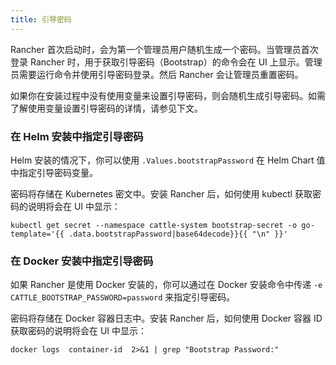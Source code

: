 ```yaml
---
title: 引导密码
---
```


Rancher 首次启动时，会为第一个管理员用户随机生成一个密码。当管理员首次登录 Rancher 时，用于获取引导密码（Bootstrap）的命令会在 UI 上显示。管理员需要运行命令并使用引导密码登录。然后 Rancher 会让管理员重置密码。

如果你在安装过程中没有使用变量来设置引导密码，则会随机生成引导密码。如需了解使用变量设置引导密码的详情，请参见下文。

### 在 Helm 安装中指定引导密码

Helm 安装的情况下，你可以使用 `.Values.bootstrapPassword` 在 Helm Chart 值中指定引导密码变量。

密码将存储在 Kubernetes 密文中。安装 Rancher 后，如何使用 kubectl 获取密码的说明将会在 UI 中显示：

```
kubectl get secret --namespace cattle-system bootstrap-secret -o go-template='{{ .data.bootstrapPassword|base64decode}}{{ "\n" }}'
```

### 在 Docker 安装中指定引导密码

如果 Rancher 是使用 Docker 安装的，你可以通过在 Docker 安装命令中传递 `-e CATTLE_BOOTSTRAP_PASSWORD=password` 来指定引导密码。

密码将存储在 Docker 容器日志中。安装 Rancher 后，如何使用 Docker 容器 ID 获取密码的说明将会在 UI 中显示：

```
docker logs  container-id  2>&1 | grep "Bootstrap Password:"
```
